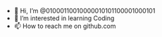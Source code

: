 - 👋 Hi, I’m @01000110010000010101100001000101
- 👀 I’m interested in learning Coding
- 📫 How to reach me on github.com

<!---
01000110010000010101100001000101/01000110010000010101100001000101 is a ✨ special ✨ repository because its `README.md` (this file) appears on your GitHub profile.
You can click the Preview link to take a look at your changes.
--->

